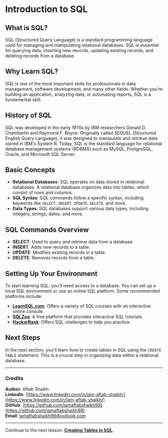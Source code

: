 # Introduction to SQL

## What is SQL?
SQL (Structured Query Language) is a standard programming language used for managing and manipulating relational databases. SQL is essential for querying data, inserting new records, updating existing records, and deleting records from a database.

## Why Learn SQL?
SQL is one of the most important skills for professionals in data management, software development, and many other fields. Whether you're building an application, analyzing data, or automating reports, SQL is a fundamental skill.

## History of SQL
SQL was developed in the early 1970s by IBM researchers Donald D. Chamberlin and Raymond F. Boyce. Originally called SEQUEL (Structured English Query Language), it was designed to manipulate and retrieve data stored in IBM's System R. Today, SQL is the standard language for relational database management systems (RDBMS) such as MySQL, PostgreSQL, Oracle, and Microsoft SQL Server.

## Basic Concepts
- **Relational Databases**: SQL operates on data stored in relational databases. A relational database organizes data into tables, which consist of rows and columns.
- **SQL Syntax**: SQL commands follow a specific syntax, including keywords like `SELECT`, `INSERT`, `UPDATE`, `DELETE`, and more.
- **Data Types**: SQL databases support various data types, including integers, strings, dates, and more.

## SQL Commands Overview
- **SELECT**: Used to query and retrieve data from a database.
- **INSERT**: Adds new records to a table.
- **UPDATE**: Modifies existing records in a table.
- **DELETE**: Removes records from a table.

## Setting Up Your Environment
To start learning SQL, you’ll need access to a database. You can set up a local SQL environment or use an online SQL platform. Some recommended platforms include:
- **[LearnSQL.com](https://learnsql.com/)**: Offers a variety of SQL courses with an interactive online console.
- **[SQLZoo](https://sqlzoo.net/)**: A free platform that provides interactive SQL tutorials.
- **[HackerRank](https://www.hackerrank.com/domains/tutorials/10-days-of-sql)**: Offers SQL challenges to help you practice.

## Next Steps
In the next section, you’ll learn how to create tables in SQL using the `CREATE TABLE` statement. This is a crucial step in organizing data within a relational database.

---

### Credits
**Author**: Aftab Shaikh  
**LinkedIn**: [https://www.linkedin.com/in/iam-aftab-shaikh/](https://www.linkedin.com/in/iam-aftab-shaikh/)  
**GitHub**: [https://github.com/iamaftabshaikh99](https://github.com/iamaftabshaikh99)  
**Email**: [iamaftabshaikh99@outlook.com](mailto:iamaftabshaikh99@outlook.com)

---

Continue to the next lesson: **[Creating Tables in SQL](../02_Creating_Tables/creating_tables.md)**.

